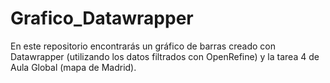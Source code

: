 # Grafico_Datawrapper
En este repositorio encontrarás un gráfico de barras creado con Datawrapper (utilizando los datos filtrados con OpenRefine) y la tarea 4 de Aula Global (mapa de Madrid).
